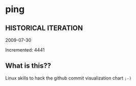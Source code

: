 # ping

## HISTORICAL ITERATION
2009-07-30

Incremented: 4441

## What is this?? 
Linux skills to hack the github commit visualization chart `;-)`

